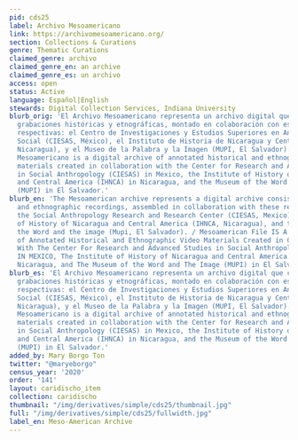 ```yaml
---
pid: cds25
label: Archivo Mesoamericano
link: https://archivomesoamericano.org/
section: Collections & Curations
genre: Thematic Curations
claimed_genre: archivo
claimed_genre_en: an archive
claimed_genre_es: un archivo
access: open
status: Active
language: Español|English
stewards: Digital Collection Services, Indiana University
blurb_orig: 'El Archivo Mesoamericano representa un archivo digital que consiste de
  grabaciones históricas y etnográficas, montado en colaboración con estas instituciones
  respectivas: el Centro de Investigaciones y Estudios Superiores en Antropología
  Social (CIESAS, México), el Instituto de Historia de Nicaragua y Centroamérica (IHNCA,
  Nicaragua), y el Museo de la Palabra y la Imagen (MUPI, El Salvador). / Archivo
  Mesoamericano is a digital archive of annotated historical and ethnographic video
  materials created in collaboration with the Center for Research and Advanced Studies
  in Social Anthropology (CIESAS) in Mexico, the Institute of History of Nicaragua
  and Central America (IHNCA) in Nicaragua, and the Museum of the Word and the Image
  (MUPI) in El Salvador.'
blurb_en: 'The Mesoamerican archive represents a digital archive consisting of historical
  and ethnographic recordings, assembled in collaboration with these respective institutions:
  the Social Anthropology Research and Research Center (CIESAS, Mexico), the Institute
  of History of Nicaragua and Central America (IHNCA, Nicaragua), and the Museum of
  the Word and the image (Mupi, El Salvador). / Mesoamerican File IS A Digital Archive
  of Annotated Historical and Ethnographic Video Materials Created in Collaboration
  With The Center For Research and Advanced Studies in Social Anthropology (CIESAS)
  IN MEXICO, The Institute of History of Nicaragua and Central America (IHNCA) in
  Nicaragua, and The Museum of the Word and The Image (MUPI) in El Salvador.'
blurb_es: 'El Archivo Mesoamericano representa un archivo digital que consiste de
  grabaciones históricas y etnográficas, montado en colaboración con estas instituciones
  respectivas: el Centro de Investigaciones y Estudios Superiores en Antropología
  Social (CIESAS, México), el Instituto de Historia de Nicaragua y Centroamérica (IHNCA,
  Nicaragua), y el Museo de la Palabra y la Imagen (MUPI, El Salvador). / Archivo
  Mesoamericano is a digital archive of annotated historical and ethnographic video
  materials created in collaboration with the Center for Research and Advanced Studies
  in Social Anthropology (CIESAS) in Mexico, the Institute of History of Nicaragua
  and Central America (IHNCA) in Nicaragua, and the Museum of the Word and the Image
  (MUPI) in El Salvador.'
added_by: Mary Borgo Ton
twitter: "@maryeborgo"
census_year: '2020'
order: '141'
layout: caridischo_item
collection: caridischo
thumbnail: "/img/derivatives/simple/cds25/thumbnail.jpg"
full: "/img/derivatives/simple/cds25/fullwidth.jpg"
label_en: Meso-American Archive
---
```

